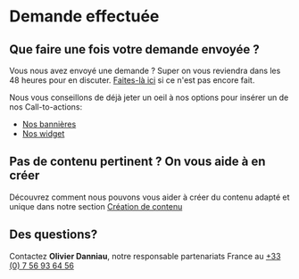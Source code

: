 # Demande effectuée

## Que faire une fois votre demande envoyée ?

Vous nous avez envoyé une demande ? Super on vous reviendra dans les 48 heures pour en discuter.
[Faites-là ici](https://pages.sortlist.com/sortlist-programme-affiliation) si ce n'est pas encore fait.

Nous vous conseillons de déjà jeter un oeil à nos options pour insérer un de nos Call-to-actions:

* [Nos bannières](https://sortlist.github.io/partners/cta/banners)
* [Nos widget](https://sortlist.github.io/partners/cta/widget)

## Pas de contenu pertinent ? On vous aide à en créer

Découvrez comment nous pouvons vous aider à créer du contenu adapté et unique dans notre section [Création de contenu](content_creation)

## Des questions?

Contactez **Olivier Danniau**, notre responsable partenariats France au [+33 (0) 7 56 93 64 56](tel:+33756936456)
